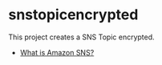 # snstopicencrypted

This project creates a SNS Topic encrypted.

- [What is Amazon SNS?][1]

[1]: https://docs.aws.amazon.com/sns/latest/dg/welcome.html